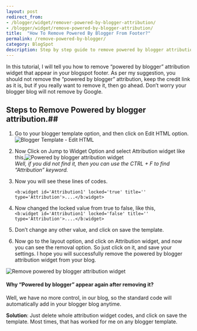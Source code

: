 ```yaml
---
layout: post
redirect_from: 
- /blogger/widget/remover-powered-by-blogger-attribution/
- /blogger/widget/remove-powered-by-blogger-attribution/
title:  "How To Remove Powered By Blogger From Footer?"
permalink: /remove-powered-by-blogger/
category: BlogSpot
description: Step by step guide to remove powered by blogger attribution from your blogger blog footer.
---
```

In this tutorial, I will tell you how to remove “powered by blogger” attribution widget that appear in your blogspot footer. As per my suggestion, you should not remove the “powered by blogger” attribution, keep the credit link as it is, but if you really want to remove it, then go ahead. Don’t worry your blogger blog will not remove by Google.

## Steps to Remove Powered by blogger attribution.##

1. Go to your blogger template option, and then click on Edit HTML option. <br/><img class="img-responsive" alt="Blogger Template - Edit HTML" src="https://cdn.arjunsinh.com/blogspot/blogger-template-edit-html.png" title="Blogger Template - Edit HTML" />

2. Now Click on Jump to Widget Option and select Attribution widget like this,<img class="img-responsive" alt="Powered by blogger attribution widget" src="https://cdn.arjunsinh.com/blogspot/blogger-attribution-widget.png" title="Powered by blogger attribution widget"/><br />*Well, if you did not find it, then you can use the CTRL + F to find “Attribution” keyword.*

3. Now you will see these lines of codes.<br/>

    `<b:widget id='Attribution1' locked='true' title='' type='Attribution'>....</b:widget>`

4. Now changed the locked value from true to false, like this,<br/>
   `<b:widget id='Attribution1' locked='false' title='' type='Attribution'>....</b:widget>`

5. Don’t change any other value, and click on save the template.

6. Now go to the layout option, and click on Attribution widget, and now you can see the removal option. So just click on it, and save your settings. I hope you will successfully remove the powered by blogger attribution widget from your blog.

<img class="img-responsive" alt="Remove powered by blogger attribution widget" src="https://cdn.arjunsinh.com/blogspot/remove-powered-by-blogger-attribution-widget.png" title="Remove powered by blogger attribution widget" />


#### Why “Powered by blogger” appear again after removing it? ####

Well, we have no more control, in our blog, so the standard code will automatically add in your blogger blog anytime.

**Solution**: Just delete whole attribution widget codes, and click on save the template. Most times, that has worked for me on any blogger template.
